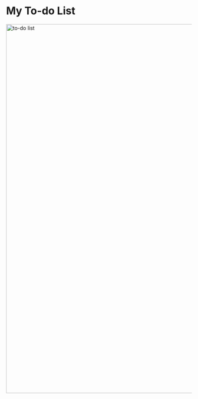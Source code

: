 <h1>My To-do List</h1>

<img width="999" alt="to-do list" src="https://user-images.githubusercontent.com/106135562/189524955-e4181516-314a-4b0a-933f-8b603dd9dbb3.png">


